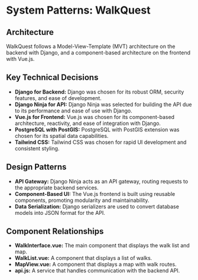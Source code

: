 # System Patterns: WalkQuest

## Architecture
WalkQuest follows a Model-View-Template (MVT) architecture on the backend with Django, and a component-based architecture on the frontend with Vue.js.

## Key Technical Decisions
- **Django for Backend:** Django was chosen for its robust ORM, security features, and ease of development.
- **Django Ninja for API:** Django Ninja was selected for building the API due to its performance and ease of use with Django.
- **Vue.js for Frontend:** Vue.js was chosen for its component-based architecture, reactivity, and ease of integration with Django.
- **PostgreSQL with PostGIS:** PostgreSQL with PostGIS extension was chosen for its spatial data capabilities.
- **Tailwind CSS:** Tailwind CSS was chosen for rapid UI development and consistent styling.

## Design Patterns
- **API Gateway:** Django Ninja acts as an API gateway, routing requests to the appropriate backend services.
- **Component-Based UI:** The Vue.js frontend is built using reusable components, promoting modularity and maintainability.
- **Data Serialization:** Django serializers are used to convert database models into JSON format for the API.

## Component Relationships
- **WalkInterface.vue:** The main component that displays the walk list and map.
- **WalkList.vue:** A component that displays a list of walks.
- **MapView.vue:** A component that displays a map with walk routes.
- **api.js:** A service that handles communication with the backend API.